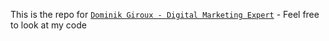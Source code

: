 This is the repo for [`Dominik Giroux - Digital Marketing Expert`](https://www.dominikgiroux.com) - Feel free to look at my code
